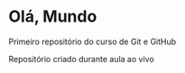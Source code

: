 # Olá, Mundo
 Primeiro repositório do curso de Git e GitHub

 Repositório criado durante aula ao vivo
